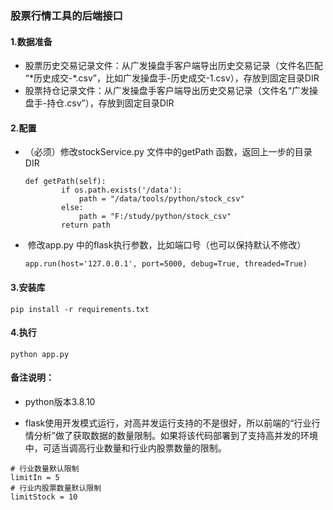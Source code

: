### 股票行情工具的后端接口

#### 1.数据准备

- 股票历史交易记录文件：从广发操盘手客户端导出历史交易记录（文件名匹配 “\*历史成交-\*.csv”，比如广发操盘手-历史成交-1.csv），存放到固定目录DIR
- 股票持仓记录文件：从广发操盘手客户端导出历史交易记录（文件名“广发操盘手-持仓.csv”），存放到固定目录DIR

#### 2.配置

- （必须）修改stockService.py 文件中的getPath 函数，返回上一步的目录DIR 

  ```
  def getPath(self):
          if os.path.exists('/data'):
              path = "/data/tools/python/stock_csv"
          else:
              path = "F:/study/python/stock_csv"
          return path

- ​	修改app.py 中的flask执行参数，比如端口号（也可以保持默认不修改）

  `app.run(host='127.0.0.1', port=5000, debug=True, threaded=True)`

#### 3.安装库

`pip install -r requirements.txt`

#### 4.执行

`python app.py`

#### 备注说明：

- python版本3.8.10

- flask使用开发模式运行，对高并发运行支持的不是很好，所以前端的“行业行情分析”做了获取数据的数量限制。如果将该代码部署到了支持高并发的环境中，可适当调高行业数量和行业内股票数量的限制。


```\# 行业数量默认限制
# 行业数量默认限制
limitIn = 5
# 行业内股票数量默认限制
limitStock = 10
```
